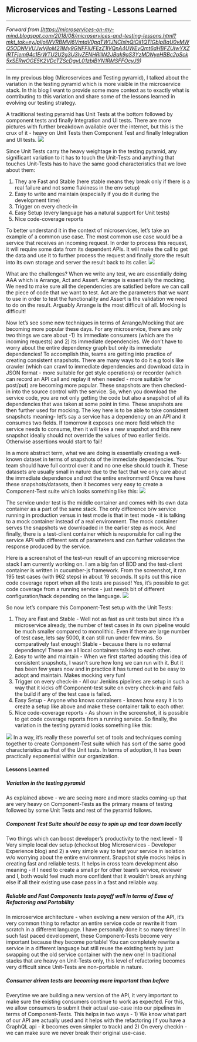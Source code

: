 ## Microservices and Testing - Lessons Learned

------------

*Forward from [https://microservices-on-my-mind.blogspot.com/2018/08/microservices-and-testing-lessons.html?mkt_tok=eyJpIjoiWVRBMVl6VmtaV0pqTW1JNCIsInQiOiI1QTlGblpBaU0vMWQ5ODNVVUJwVjloM21IMy9GNFFIUFEzZ1lVQnA4UWEvQmt6dHBFZUIwYXZIRTFjem94c1ErWTU2U2g3U3lvZENHRllIN2JBak9aS3YzMDNyeHBBc2pSck5xSERwOGE5K2VDcTZScDgvL01zbjBYN1RMSFFOcyJ9)*

------------

In my previous blog (Microservices and Testing pyramid), I talked about the variation in the testing pyramid which is more visible in the microservice stack. In this blog I want to provide some more context as to exactly what is contributing to this variation and share some of the lessons learned in evolving our testing strategy. 

A traditional testing pyramid has Unit Tests at the bottom followed by component tests and finally Integration and UI tests. There are more pictures with further breakdown available over the internet, but this is the crux of it - heavy on Unit Tests then Component Test and finally Integration and UI tests. 
![](https://cdn.img.wenhairu.com/images/2019/10/03/8tQAI.png)

Since Unit Tests carry the heavy weightage in the testing pyramid, any significant variation to it has to touch the Unit-Tests and anything that touches Unit-Tests has to have the same good characteristics that we love about them:

1.	They are Fast and Stable (here stable means they break only if there is a real failure and not some flakiness in the env setup) 
2.	Easy to write and maintain (especially if you do it during the development time) 
3.	Trigger on every check-in 
4.	Easy Setup (every language has a natural support for Unit tests) 
5.	Nice code-coverage reports 


To better understand it in the context of microservices, let’s take an example of a common use case. The most common use case would be a service that receives an incoming request. In order to process this request, it will require some data from its dependent APIs. It will make the call to get the data and use it to further process the request and finally store the result into its own storage and server the result back to its caller.
![](https://cdn.img.wenhairu.com/images/2019/10/03/8tyB6.png)

What are the challenges? When we write any test, we are essentially doing AAA which is Arrange, Act and Assert. Arrange is essentially the mocking. We need to make sure all the dependencies are satisfied before we can call the piece of code that we want to test. Act are the parameters that we want to use in order to test the functionality and Assert is the validation we need to do on the result. Arguably Arrange is the most difficult of all. Mocking is difficult!

Now let’s see some new techniques in terms of Arrange/Mocking that are becoming more popular these days. For any microservice, there are only two things we care about -1) Its immediate consumers (which are the incoming requests) and 2) its immediate dependencies. We don’t have to worry about the entire dependency graph but only its immediate dependencies! To accomplish this, teams are getting into practice of creating consistent snapshots. There are many ways to do it e.g tools like crawler (which can crawl to immediate dependencies and download data in JSON format - more suitable for get style operations) or recorder (which can record an API call and replay it when needed - more suitable for post/put) are becoming more popular. These snapshots are then checked-in into the source control with the service. So, when you download the service code, you are not only getting the code but also a snapshot of all its dependencies that was taken at some point in time. These snapshots are then further used for mocking. The key here is to be able to take consistent snapshots meaning- let’s say a service has a dependency on an API and it consumes two fields. If tomorrow it exposes one more field which the service needs to consume, then it will take a new snapshot and this new snapshot ideally should not override the values of two earlier fields. Otherwise assertions would start to fail!

In a more abstract term, what we are doing is essentially creating a well-known dataset in terms of snapshots of the immediate dependencies. Your team should have full control over it and no one else should touch it. These datasets are usually small in nature due to the fact that we only care about the immediate dependence and not the entire environment! Once we have these snapshots/datasets, then it becomes very easy to create a Component-Test suite which looks something like this: 
![](https://cdn.img.wenhairu.com/images/2019/10/03/8tR1u.png)

The service under test is the middle container and comes with its own data container as a part of the same stack. The only difference b/w service running in production versus in test mode is that in test mode - it is talking to a mock container instead of a real environment. The mock container serves the snapshots we downloaded in the earlier step as mock. And finally, there is a test-client container which is responsible for calling the service API with different sets of parameters and can further validates the response produced by the service.

Here is a screenshot of the test-run result of an upcoming microservice stack I am currently working on. I am a big fan of BDD and the test-client container is written in cucumber-js framework. From the screenshot, it ran 195 test cases (with 962 steps) in about 19 seconds. It spits out this nice code coverage report when all the tests are passed! Yes, it’s possible to get code coverage from a running service - just needs bit of different configuration/hack depending on the language. 
![](https://cdn.img.wenhairu.com/images/2019/10/03/8tk4h.png)

So now let’s compare this Component-Test setup with the Unit Tests:
1.	They are Fast and Stable - Well not as fast as unit tests but since it’s a microservice already, the number of test cases in its own pipeline would be much smaller compared to monolithic. Even if there are large number of test case, lets say 5000, it can still run under few mins. So comparatively fast enough! Stable - because there is no external dependency! These are all local containers talking to each other. 
2.	Easy to write and maintain - When we first started adopting this idea of consistent snapshots, I wasn’t sure how long we can run with it. But it has been few years now and in practice it has turned out to be easy to adopt and maintain. Makes mocking very fun! 
3.	Trigger on every check-in - All our Jenkins pipelines are setup in such a way that it kicks off Component-test suite on every check-in and fails the build if any of the test case is failed. 
4.	Easy Setup - Anyone who knows containers - knows how easy it is to create a setup like above and make these container talk to each other. 
5.	Nice code-coverage reports - As shown in the screenshot, it is possible to get code coverage reports from a running service. 
So finally, the variation in the testing pyramid looks something like this:

![](https://cdn.img.wenhairu.com/images/2019/10/03/8tohP.png)
In a way, it’s really these powerful set of tools and techniques coming together to create Component-Test suite which has sort of the same good characteristics as that of the Unit tests. In terms of adoption, It has been practically exponential within our organization. 

#### Lessons Learned

##### Variation in the testing pyramid
As explained above - we are seeing more and more stacks coming-up that are very heavy on Component-Tests as the primary means of testing followed by some Unit Tests and rest of the pyramid follows.
##### Component Test Suite should be easy to spin up and tear down locally
Two things which can boost developer’s productivity to the next level - 1) Very simple local dev setup (checkout blog Microservices - Developer Experience blog) and 2) a very simple way to test your service in isolation w/o worrying about the entire environment. Snapshot style mocks helps in creating fast and reliable tests. It helps in cross team development also meaning - if I need to create a small pr for other team’s service, reviewer and I, both would feel much more confident that it wouldn't break anything else if all their existing use case pass in a fast and reliable way.
##### Reliable and Fast Components tests payoff well in terms of Ease of Refactoring and Portability
In microservice architecture - when evolving a new version of the API, it’s very common thing to refactor an entire service code or rewrite it from scratch in a different language. I have personally done it so many times! In such fast paced development, these Component-Tests become very important because they become portable! You can completely rewrite a service in a different language but still reuse the existing tests by just swapping out the old service container with the new one! In traditional stacks that are heavy on Unit-Tests only, this level of refactoring becomes very difficult since Unit-Tests are non-portable in nature.
##### Consumer driven tests are becoming more important than before
Everytime we are building a new version of the API, it very important to make sure the existing consumers continue to work as expected. For this, we allow consumers to submit their actual use-case into our pipelines in terms of Component-Tests. This helps in two ways - 1) We know what part of our API are actually used and it helps with the refactoring (if you have a GraphQL api - it becomes even simpler to track) and 2) On every checkin - we can make sure we never break their original use-case. 













